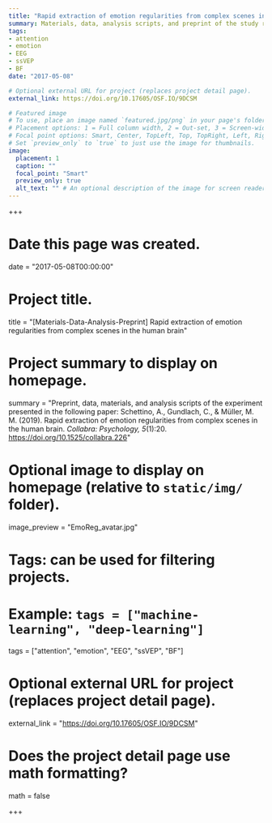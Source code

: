 ```yaml
---
title: "Rapid extraction of emotion regularities from complex scenes in the human brain"
summary: Materials, data, analysis scripts, and preprint of the study reported in [this paper](https://doi.org/10.1525/collabra.226).
tags:
- attention
- emotion
- EEG
- ssVEP
- BF
date: "2017-05-08"

# Optional external URL for project (replaces project detail page).
external_link: https://doi.org/10.17605/OSF.IO/9DCSM

# Featured image
# To use, place an image named `featured.jpg/png` in your page's folder.
# Placement options: 1 = Full column width, 2 = Out-set, 3 = Screen-width
# Focal point options: Smart, Center, TopLeft, Top, TopRight, Left, Right, BottomLeft, Bottom, BottomRight
# Set `preview_only` to `true` to just use the image for thumbnails.
image:
  placement: 1
  caption: ""
  focal_point: "Smart"
  preview_only: true
  alt_text: "" # An optional description of the image for screen readers
---
```





















+++
# Date this page was created.
date = "2017-05-08T00:00:00"

# Project title.
title = "[Materials-Data-Analysis-Preprint] Rapid extraction of emotion regularities from complex scenes in the human brain"

# Project summary to display on homepage.
summary = "Preprint, data, materials, and analysis scripts of the experiment presented in the following paper: Schettino, A., Gundlach, C., & Müller, M. M. (2019). Rapid extraction of emotion regularities from complex scenes in the human brain. *Collabra: Psychology, 5*(1):20. https://doi.org/10.1525/collabra.226"

# Optional image to display on homepage (relative to `static/img/` folder).
image_preview = "EmoReg_avatar.jpg"

# Tags: can be used for filtering projects.
# Example: `tags = ["machine-learning", "deep-learning"]`
tags = ["attention", "emotion", "EEG", "ssVEP", "BF"]

# Optional external URL for project (replaces project detail page).
external_link = "https://doi.org/10.17605/OSF.IO/9DCSM"

# Does the project detail page use math formatting?
math = false

+++

